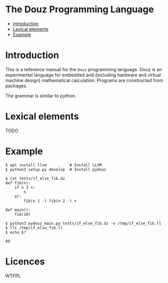 # The Douz Programming Language

- [Introduction](#Introduction)
- [Lexical elements](#Lexical-elements)
- [Example](#Example)

# Introduction

This is a reference manual for the `Douz` programming language. Douz is an experimental language for embedded and (including hardware and virtual machine design) mathematical calculation. Programs are constructed from packages.

The grammar is similar to python.

# Lexical elements

TODO

# Example

```
$ apt install llvm          # Install LLVM
$ python3 setup.py develop  # Install pydouz
```

```
$ cat tests/if_else_fib.dz
def fib(n):
    if n 3 <:
        n
    or:
        fib(n 1 -) fib(n 2 -) +

def main():
    fib(10)

$ python3 pydouz_main.py tests/if_else_fib.dz -o /tmp/if_else_fib.ll
$ lli /tmp/if_else_fib.ll
$ echo $?

89
```

# Licences

WTFPL
